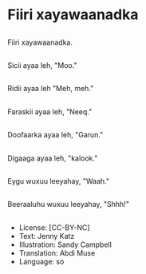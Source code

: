 # Fiiri xayawaanadka

##
Fiiri xayawaanadka.

##
Sicii ayaa leh, "Moo."

##
Ridii ayaa leh "Meh, meh."

##
Faraskii ayaa leh, "Neeq."

##
Doofaarka ayaa leh, "Garun."

##
Digaaga ayaa leh, "kalook."

##
Eygu wuxuu leeyahay, "Waah."

##
Beeraaluhu wuxuu leeyahay, "Shhh!"

##
* License: [CC-BY-NC]
* Text: Jenny Katz
* Illustration: Sandy Campbell
* Translation: Abdi Muse
* Language: so
